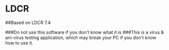 # LDCR

##Based on LDCR 7.4

###Do not use this software if you don't know what it is
###This is a virus & ani-virus testing application, which may break your PC if you don't know how to use it.
